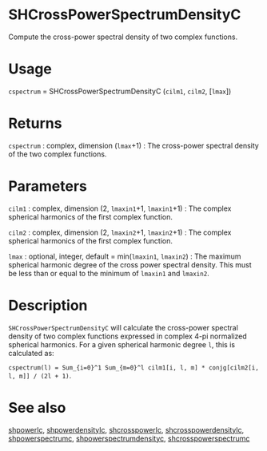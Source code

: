 # SHCrossPowerSpectrumDensityC

Compute the cross-power spectral density of two complex functions.

# Usage

`cspectrum` = SHCrossPowerSpectrumDensityC (`cilm1`, `cilm2`, [`lmax`])

# Returns

`cspectrum` : complex, dimension (`lmax`+1)
:   The cross-power spectral density of the two complex functions.

# Parameters

`cilm1` : complex, dimension (2, `lmaxin1`+1, `lmaxin1`+1)
:   The complex spherical harmonics of the first complex function.

`cilm2` : complex, dimension (2, `lmaxin2`+1, `lmaxin2`+1)
:   The complex spherical harmonics of the first complex function.

`lmax` : optional, integer, default = min(`lmaxin1`, `lmaxin2`)
:   The maximum spherical harmonic degree of the cross power spectral density. This must be less than or equal to the minimum of `lmaxin1` and `lmaxin2`.

# Description

`SHCrossPowerSpectrumDensityC` will calculate the cross-power spectral density of two complex functions expressed in complex 4-pi normalized spherical harmonics. For a given spherical harmonic degree `l`, this is calculated as:

`cspectrum(l) = Sum_{i=0}^1 Sum_{m=0}^l cilm1[i, l, m] * conjg[cilm2[i, l, m]] / (2l + 1)`.

# See also

[shpowerlc](pyshpowerlc.html), [shpowerdensitylc](pyshpowerdensitylc.html), [shcrosspowerlc](pyshcrosspowerlc.html), [shcrosspowerdensitylc](pyshcrosspowerdensitylc.html), [shpowerspectrumc](pyshpowerspectrumc.html), [shpowerspectrumdensityc](pyshpowerspectrumdensityc.html), [shcrosspowerspectrumc](pyshcrosspowerspectrumc.html)
